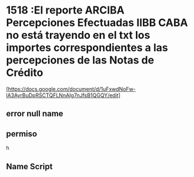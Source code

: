 # 1518 :El reporte ARCIBA Percepciones Efectuadas IIBB CABA no está trayendo en el txt los importes correspondientes a las percepciones de las Notas de Crédito
  [https://docs.google.com/document/d/1uFxwdNoFw-lA3AyrBuDpRSCTQFLNnAIg7nJfsB1QGQY/edit]
## error null name

## permiso
h

## Name Script



